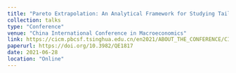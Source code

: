 ```yaml
---
title: "Pareto Extrapolation: An Analytical Framework for Studying Tail Inequality"
collection: talks
type: "Conference"
venue: "China International Conference in Macroeconomics"
link: https://cicm.pbcsf.tsinghua.edu.cn/en2021/ABOUT_THE_CONFERENCE/CICM_Conference.htm
paperurl: https://doi.org/10.3982/QE1817
date: 2021-06-28
location: "Online"
---
```

